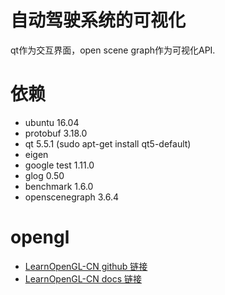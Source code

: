 # 自动驾驶系统的可视化

qt作为交互界面，open scene graph作为可视化API.

# 依赖
* ubuntu 16.04
* protobuf 3.18.0
* qt 5.5.1 (sudo apt-get install qt5-default)
* eigen
* google test 1.11.0
* glog 0.50
* benchmark 1.6.0
* openscenegraph 3.6.4

# opengl
- [LearnOpenGL-CN github 链接](https://github.com/LearnOpenGL-CN/LearnOpenGL-CN)
- [LearnOpenGL-CN docs 链接](https://learnopengl-cn.github.io/)